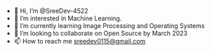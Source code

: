 - 👋 Hi, I’m @SreeDev-4522
- 👀 I’m interested in Machine Learning.
- 🌱 I’m currently learning Image Processing and Operating Systems
- 💞️ I’m looking to collaborate on Open Source by March 2023
- 📫 How to reach me sreedev0115@gmail.com

<!---
SreeDev-4522/SreeDev-4522 is a ✨ special ✨ repository because its `README.md` (this file) appears on your GitHub profile.
You can click the Preview link to take a look at your changes.
--->
